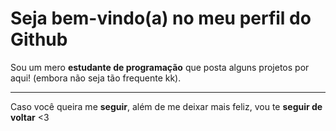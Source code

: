 <h1>Seja bem-vindo(a) no meu perfil do Github</h1>
<p>Sou um mero <strong>estudante de programação</strong> que posta alguns projetos por aqui! (embora não seja tão frequente kk).</p><hr>
<p>Caso você queira me <strong>seguir</strong>, além de me deixar mais feliz, vou te <strong>seguir de voltar</strong> <3</p>
